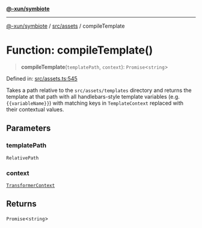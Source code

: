 [**@-xun/symbiote**](../../../README.md)

***

[@-xun/symbiote](../../../README.md) / [src/assets](../README.md) / compileTemplate

# Function: compileTemplate()

> **compileTemplate**(`templatePath`, `context`): `Promise`\<`string`\>

Defined in: [src/assets.ts:545](https://github.com/Xunnamius/symbiote/blob/3044ba2654d63523648bf35278fa1c752d878990/src/assets.ts#L545)

Takes a path relative to the `src/assets/templates` directory and returns the
template at that path with all handlebars-style template variables (e.g.
`{{variableName}}`) with matching keys in `TemplateContext` replaced with
their contextual values.

## Parameters

### templatePath

`RelativePath`

### context

[`TransformerContext`](../type-aliases/TransformerContext.md)

## Returns

`Promise`\<`string`\>
